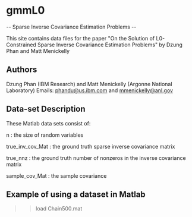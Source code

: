 # gmmL0
-- Sparse Inverse Covariance Estimation Problems -- 

This site contains data files for the paper "On the Solution of L0-Constrained Sparse Inverse Covariance Estimation Problems" by Dzung Phan and Matt Menickelly   

## Authors

Dzung Phan (IBM Research) and Matt Menickelly (Argonne National Laboratory)
Emails: phandu@us.ibm.com and mmenickelly@anl.gov

## Data-set Description

These Matlab data sets consist of:

n                : the size of random variables 

true_inv_cov_Mat : the ground truth sparse inverse covariance matrix

true_nnz         : the ground truth number of nonzeros in the inverse covariance matrix

sample_cov_Mat   : the sample covariance

## Example of using a dataset in Matlab

>> load Chain500.mat

